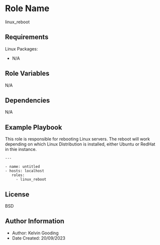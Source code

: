 Role Name
=========

linux_reboot

Requirements
------------

Linux Packages:

- N/A

Role Variables
--------------

N/A

Dependencies
------------

N/A

Example Playbook
----------------

This role is responsible for rebooting Linux servers. The reboot will work depending on which Linux Distribution is installed, either Ubuntu or RedHat in thie instance.

```
---

- name: untitled
- hosts: localhost
   roles:
     - linux_reboot
```

License
-------

BSD

Author Information
------------------

- Author: Kelvin Gooding
- Date Created: 20/09/2023
